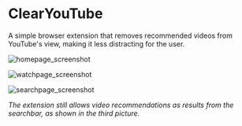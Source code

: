 # ClearYouTube
A simple browser extension that removes recommended videos from YouTube's view, making it less distracting for the user.


![homepage_screenshot](https://user-images.githubusercontent.com/91765107/173666789-ea8d7b56-13f1-451a-97c1-1a28fe89f457.png)

![watchpage_screenshot](https://user-images.githubusercontent.com/91765107/173666805-094a405f-55e5-4604-b700-3e82c4963e53.png)

![searchpage_screenshot](https://user-images.githubusercontent.com/91765107/173666818-9d9af76e-4485-4984-b79e-ceaed6da26b3.png)

*The extension still allows video recommendations as results from the searchbar, as shown in the third picture.*
